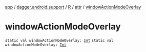 [app](../../../index.md) / [dagger.android.support](../../index.md) / [R](../index.md) / [attr](index.md) / [windowActionModeOverlay](./window-action-mode-overlay.md)

# windowActionModeOverlay

`static val windowActionModeOverlay: `[`Int`](https://kotlinlang.org/api/latest/jvm/stdlib/kotlin/-int/index.html)
`static val windowActionModeOverlay: `[`Int`](https://kotlinlang.org/api/latest/jvm/stdlib/kotlin/-int/index.html)